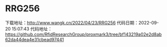 # RRG256
下载地址：http://www.wangk.cn/2022/04/23/RRG256
代码日期：2022-09-20 15:07:43
代码地址：https://github.com/RfidResearchGroup/proxmark3/tree/bf143219a02e2d8ab62da44dea4e31cbead97441
